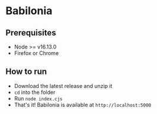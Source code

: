 # Babilonia

## Prerequisites
- Node >= v16.13.0
- Firefox or Chrome

## How to run
- Download the latest release and unzip it
- `cd` into the folder
- Run `node index.cjs`
- That's it! Babilonia is available at `http://localhost:5000`
